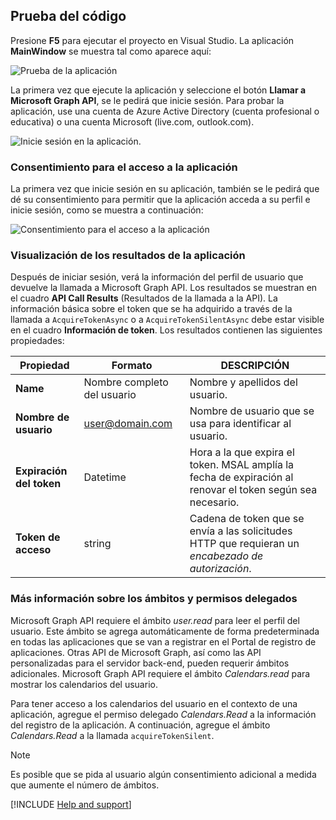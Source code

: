 ## <a name="test-your-code"></a>Prueba del código

Presione **F5** para ejecutar el proyecto en Visual Studio. La aplicación **MainWindow** se muestra tal como aparece aquí:

![Prueba de la aplicación](./media/active-directory-develop-guidedsetup-windesktop-test/samplescreenshot.png)

La primera vez que ejecute la aplicación y seleccione el botón **Llamar a Microsoft Graph API**, se le pedirá que inicie sesión. Para probar la aplicación, use una cuenta de Azure Active Directory (cuenta profesional o educativa) o una cuenta Microsoft (live.com, outlook.com).

![Inicie sesión en la aplicación.](./media/active-directory-develop-guidedsetup-windesktop-test/signinscreenshot.png)

### <a name="provide-consent-for-application-access"></a>Consentimiento para el acceso a la aplicación
La primera vez que inicie sesión en su aplicación, también se le pedirá que dé su consentimiento para permitir que la aplicación acceda a su perfil e inicie sesión, como se muestra a continuación: 

![Consentimiento para el acceso a la aplicación](./media/active-directory-develop-guidedsetup-windesktop-test/consentscreen.png)

### <a name="view-application-results"></a>Visualización de los resultados de la aplicación
Después de iniciar sesión, verá la información del perfil de usuario que devuelve la llamada a Microsoft Graph API. Los resultados se muestran en el cuadro **API Call Results** (Resultados de la llamada a la API). La información básica sobre el token que se ha adquirido a través de la llamada a `AcquireTokenAsync` o a `AcquireTokenSilentAsync` debe estar visible en el cuadro **Información de token**. Los resultados contienen las siguientes propiedades:

|Propiedad  |Formato  |DESCRIPCIÓN |
|---------|---------|---------|
|**Name** |Nombre completo del usuario |Nombre y apellidos del usuario.|
|**Nombre de usuario** |<span>user@domain.com</span> |Nombre de usuario que se usa para identificar al usuario.|
|**Expiración del token** |Datetime |Hora a la que expira el token. MSAL amplía la fecha de expiración al renovar el token según sea necesario.|
|**Token de acceso** |string |Cadena de token que se envía a las solicitudes HTTP que requieran un *encabezado de autorización*.|

<!--start-collapse-->
### <a name="more-information-about-scopes-and-delegated-permissions"></a>Más información sobre los ámbitos y permisos delegados

Microsoft Graph API requiere el ámbito *user.read* para leer el perfil del usuario. Este ámbito se agrega automáticamente de forma predeterminada en todas las aplicaciones que se van a registrar en el Portal de registro de aplicaciones. Otras API de Microsoft Graph, así como las API personalizadas para el servidor back-end, pueden requerir ámbitos adicionales. Microsoft Graph API requiere el ámbito *Calendars.read* para mostrar los calendarios del usuario.

Para tener acceso a los calendarios del usuario en el contexto de una aplicación, agregue el permiso delegado *Calendars.Read* a la información del registro de la aplicación. A continuación, agregue el ámbito *Calendars.Read* a la llamada `acquireTokenSilent`. 

>[!NOTE]
>Es posible que se pida al usuario algún consentimiento adicional a medida que aumente el número de ámbitos.

<!--end-collapse-->

[!INCLUDE [Help and support](./active-directory-develop-help-support-include.md)]
